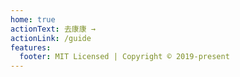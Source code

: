 ```yaml
---
home: true
actionText: 去康康 →
actionLink: /guide
features:
  footer: MIT Licensed | Copyright © 2019-present
---
```

